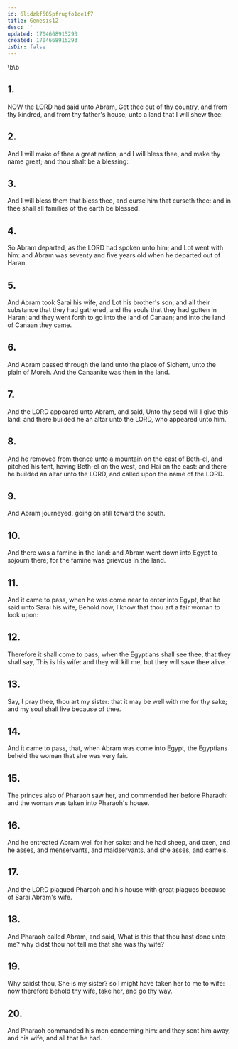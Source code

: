 ```yaml
---
id: 6lidzkf505pfrugfo1qe1f7
title: Genesis12
desc: ''
updated: 1704668915293
created: 1704668915293
isDir: false
---
```

\b\b
## 1.
NOW the LORD had said unto Abram, Get thee out of thy country, and from thy kindred, and from thy father's house, unto a land that I will shew thee:
## 2.
And I will make of thee a great nation, and I will bless thee, and make thy name great; and thou shalt be a blessing:
## 3.
And I will bless them that bless thee, and curse him that curseth thee: and in thee shall all families of the earth be blessed.
## 4.
So Abram departed, as the LORD had spoken unto him; and Lot went with him: and Abram was seventy and five years old when he departed out of Haran.
## 5.
And Abram took Sarai his wife, and Lot his brother's son, and all their substance that they had gathered, and the souls that they had gotten in Haran; and they went forth to go into the land of Canaan; and into the land of Canaan they came.
## 6.
And Abram passed through the land unto the place of Sichem, unto the plain of Moreh.  And the Canaanite was then in the land.
## 7.
And the LORD appeared unto Abram, and said, Unto thy seed will I give this land: and there builded he an altar unto the LORD, who appeared unto him.
## 8.
And he removed from thence unto a mountain on the east of Beth-el, and pitched his tent, having Beth-el on the west, and Hai on the east: and there he builded an altar unto the LORD, and called upon the name of the LORD.
## 9.
And Abram journeyed, going on still toward the south.
## 10.
And there was a famine in the land: and Abram went down into Egypt to sojourn there; for the famine was grievous in the land.
## 11.
And it came to pass, when he was come near to enter into Egypt, that he said unto Sarai his wife, Behold now, I know that thou art a fair woman to look upon:
## 12.
Therefore it shall come to pass, when the Egyptians shall see thee, that they shall say, This is his wife: and they will kill me, but they will save thee alive.
## 13.
Say, I pray thee, thou art my sister: that it may be well with me for thy sake; and my soul shall live because of thee.
## 14.
And it came to pass, that, when Abram was come into Egypt, the Egyptians beheld the woman that she was very fair.
## 15.
The princes also of Pharaoh saw her, and commended her before Pharaoh: and the woman was taken into Pharaoh's house.
## 16.
And he entreated Abram well for her sake: and he had sheep, and oxen, and he asses, and menservants, and maidservants, and she asses, and camels.
## 17.
And the LORD plagued Pharaoh and his house with great plagues because of Sarai Abram's wife.
## 18.
And Pharaoh called Abram, and said, What is this that thou hast done unto me?  why didst thou not tell me that she was thy wife?
## 19.
Why saidst thou, She is my sister?  so I might have taken her to me to wife: now therefore behold thy wife, take her, and go thy way.
## 20.
And Pharaoh commanded his men concerning him: and they sent him away, and his wife, and all that he had.
